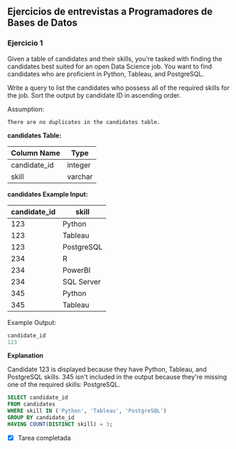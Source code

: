 ## Ejercicios de entrevistas a Programadores de Bases de Datos

### Ejercicio 1

Given a table of candidates and their skills, you're tasked with finding the candidates best suited for an open Data Science job. You want to find candidates who are proficient in Python, Tableau, and PostgreSQL.

Write a query to list the candidates who possess all of the required skills for the job. Sort the output by candidate ID in ascending order.

Assumption:

    There are no duplicates in the candidates table.

**candidates Table:**

| Column Name	| Type |
| ------------- |------| 
| candidate_id	| integer |
| skill	        | varchar  |


**candidates Example Input:**

| candidate_id	| skill |
| ------------- |------| 
123	| Python
123	| Tableau
123	| PostgreSQL
234	| R
234	| PowerBI
234	| SQL Server
345	| Python
345	| Tableau

Example Output:

```sql
candidate_id
123
```


**Explanation**

Candidate 123 is displayed because they have Python, Tableau, and PostgreSQL skills. 345 isn't included in the output because they're missing one of the required skills: PostgreSQL.

```sql
SELECT candidate_id
FROM candidates
WHERE skill IN ('Python', 'Tableau', 'PostgreSQL')
GROUP BY candidate_id
HAVING COUNT(DISTINCT skill) = 3;
```

- [x] Tarea completada
